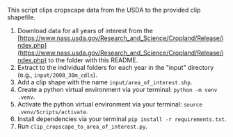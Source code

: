 This script clips cropscape data from the USDA to the provided clip shapefile.

1. Download data for all years of interest from the [https://www.nass.usda.gov/Research_and_Science/Cropland/Release/index.php](https://www.nass.usda.gov/Research_and_Science/Cropland/Release/index.php) to the folder with this README.
2. Extract to the individual folders for each year in the "input" directory (e.g., `input/2008_30m_cdls`).
3. Add a clip shape with the name `input/area_of_interest.shp`.
4. Create a python virtual environment via your terminal: `python -m venv .venv`.
5. Activate the python virtual environment via your terminal: `source .venv/Scripts/activate`.
6. Install dependencies via your terminal `pip install -r requirements.txt`.
7. Run `clip_cropscape_to_area_of_interest.py`.
